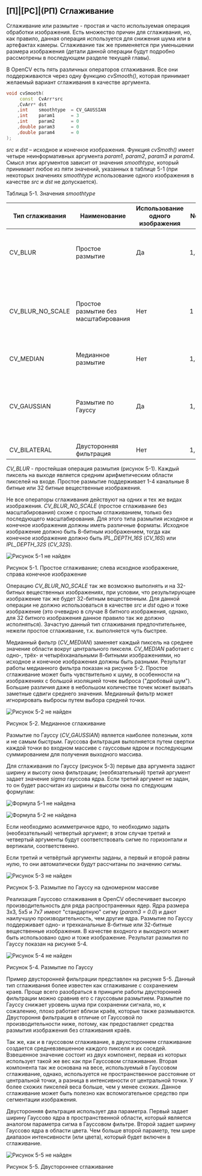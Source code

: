 ## [П]|[РС]|(РП) Сглаживание

Сглаживание или размытие - простая и часто используемая операция обработки изображения. Есть множество причин для сглаживания, но, как правило, данная операция используется для снижения шума или в артефактах камеры. Сглаживание так же применяется при уменьшении размера изображения (детали данной операции будут подробно рассмотрены в последующем разделе текущей главы).

В OpenCV есть пять различных операторов сглаживания. Все они поддерживаются через одну функцию *cvSmooth()*, которая принимает желаемый вариант сглаживания в качестве аргумента. 

```cpp
void cvSmooth(
     const  CvArr*src
    ,CvArr* dst
    ,int    smoothtype  = CV_GAUSSIAN
    ,int    param1      = 3
    ,int    param2      = 0
    ,double param3      = 0
    ,double param4      = 0
);
```

*src* и *dst* – исходное и конечное изображения. Функция *cvSmoth()* имеет четыре неинформативных аргумента *param1*, *param2*, *param3* и *param4*. Смысл этих аргументов зависит от значения *smoothtype*, который принимает любое из пяти значений, указанных в таблице 5-1 (при некоторых значениях *smoothtype* использование одного изображения в качестве *src* и *dst* не допускается).

Таблица 5-1. Значения *smoothtype*

| Тип сглаживания | Наименование | Использование одного изображения | Nc | Тип src | Тип dst | Описание |
| -- | -- | -- | -- | -- | -- | -- |
| CV_BLUR | Простое размытие | Да | 1,3 | 8u, 32f | 8u, 32f | Суммирование области *param1xparam2* с последующим масштабированием 1/(*param1xparam2*) |
| CV_BLUR_NO_SCALE | Простое размытие без масштабирования | Нет | 1 | 8u | 16s (для 8u src) или 32f (для 32f src) | Суммирование области *param1xparam2* |
| CV_MEDIAN | Медианное размытие | Нет | 1,3 | 8u | 8u | Поиск среднего значения в области *param1xparam2* |
| CV_GAUSSIAN | Размытие по Гауссу | Да | 1,3 | 8u, 32f | 8u (для 8u src) или 32f (для 32f src) | Суммирование области *param1xparam2* |
| CV_BILATERAL | Двусторонняя фильтрация | Нет | 1,3 | | 8u | 8u | Двусторонняя 3x3 фильтрация с цветовой sigma = param1 и sigma = param2 |

*CV_BLUR* - простейшая операция размытия (рисунок 5-1). Каждый пиксель на выходе является средним арифметическим области пикселей на входе. Простое размытие поддерживает 1-4 канальные 8 битные или 32 битные вещественные изображения. 

Не все операторы сглаживания действуют на одних и тех же видах изображения. *CV_BLUR_NO_SCALE* (простое сглаживание без масштабирования) схоже с простым сглаживанием, только без последующего масштабирования. Для этого типа размытия исходное и конечное изображения должны иметь различные форматы. Исходное изображение должно быть 8-битным изображением, тогда как конечное изображение должно быть *IPL_DEPTH_16S* (*CV_16S*) или *IPL_DEPTH_32S* (*CV_32S*).

![Рисунок 5-1 не найден](Images/Pic_5_1.jpg)

Рисунок 5-1. Простое сглаживание; слева исходное изображение, справа конечное изображение

Операцию *CV_BLUR_NO_SCALE* так же возможно выполнять и на 32-битных вещественных изображениях, при условии, что результирующее изображение так же будет 32-битным вещественным. Для данной операции не должно использоваться в качестве *src* и *dst* одно и тоже изображение (это очевидно в случае 8 битного изображения, однако, для 32 битного изображения данное правило так же должно исполняться). Зачастую данный тип сглаживания предпочтительнее, нежели простое сглаживание, т.к. выполняется чуть быстрее. 

Медианный фильтр (*CV_MEDIAN*) заменяет каждый пиксель на среднее значение области вокруг центрального пикселя. *CV_MEDIAN* работает с одно-, трёх- и четырёхканальными 8-битными изображениями, но исходное и конечное изображения должны быть разными. Результат работы медианного фильтра показан на рисунке 5-2. Простое сглаживание может быть чувствительно к шуму, в особенности на изображениях с большой изоляцией точек выброса ("дробовый шум"). Большие различия даже в небольшом количестве точек может вызвать заметные сдвиги среднего значения. Медианный фильтр может игнорировать выбросы путем выбора средней точки.

![Рисунок 5-2 не найден](Images/Pic_5_2.jpg)

Рисунок 5-2. Медианное сглаживание

Размытие по Гауссу (*CV_GAUSSIAN*) является наиболее полезным, хотя и не самым быстрым. Гауссова фильтрация выполняется путем свертки каждой точки во входном массиве с гауссовым ядром и последующим суммированием для получения выходного массива. 

Для сглаживания по Гауссу (рисунок 5-3) первые два аргумента задают ширину и высоту окна фильтрации; (необязательный) третий аргумент задает значение *sigma* гауссова ядра. Если третий аргумент не задан, то он будет рассчитан из ширины и высоты окна по следующим формулам: 

![Формула 5-1 не найдена](Images/Frml_5_1.jpg)

![Формула 5-2 не найдена](Images/Frml_5_2.jpg)

Если необходимо асимметричное ядро, то необходимо задать (необязательный) четвертый аргумент; в этом случае третий и четвертый аргументы будут соответствовать сигме по горизонтали и вертикали, соответственно.

Если третий и четвёртый аргументы заданы, а первый и второй равны нулю, то они автоматически будут рассчитаны по значению сигмы. 

![Рисунок 5-3 не найден](Images/Pic_5_3.jpg)

Рисунок 5-3. Размытие по Гауссу на одномерном массиве

Реализация Гауссово сглаживания в OpenCV обеспечивает высокую производительность для ряда распространенных ядер. Ядра размера 3x3, 5x5 и 7x7 имеют "стандартную" сигму (*param3 = 0.0*) и дают наилучшую производительность, чем другие ядра. Размытие по Гауссу поддерживает одно- и трехканальные 8-битные или 32-битные вещественные изображения. В качестве входного и выходного может быть использовано одно и тоже изображение. Результат размытия по Гауссу показан на рисунке 5-4.

![Рисунок 5-4 не найден](Images/Pic_5_4.jpg)

Рисунок 5-4. Размытие по Гауссу

Пример двусторонней фильтрации представлен на рисунке 5-5. Данный тип сглаживания более известен как сглаживание с сохранением краев. Проще всего разобраться в принципе работы двусторонней фильтрации можно сравнив его с гауссовым размытием. Размытие по Гауссу снижает уровень шума при сохранении сигнала, но, к сожалению, плохо работает вблизи краёв, которые также размываются. Двустороння фильтрация в отличие от Гауссовой по производительности ниже, потому, как предоставляет средства размытия изображения без сглаживания краёв. 

Так же, как и в гауссовом сглаживание, в двухстороннем сглаживание создается средневзвешенное каждого пикселя и их соседей. Взвешенное значение состоит из двух компонент, первая из которых использует такой же вес как при Гауссовом сглаживание. Вторая компонента так же основана на весе, используемый в Гауссовом сглаживание, однако, используется не пространственное расстояние от центральной точки, а разница в интенсивности от центральной точки. У более схожих пикселей веса больше, чем у менее схожих. Данное сглаживание может быть полезно как вспомогательное средство при сегментации изображения.

Двусторонняя фильтрация использует два параметра. Первый задает ширину Гауссово ядра в пространственной области, который является аналогом параметра сигма в Гауссовом фильтре. Второй задает ширину Гауссово ядра в области цвета. Чем больше второй параметр, тем шире диапазон интенсивности (или цвета), который будет включен в сглаживание.

![Рисунок 5-5 не найден](Images/Pic_5_5.jpg)

Рисунок 5-5. Двустороннее сглаживание


